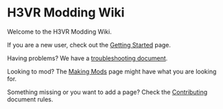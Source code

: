 # H3VR Modding Wiki

Welcome to the H3VR Modding Wiki.

If you are a new user, check out the [Getting Started](installing/getting_started.md) page.

Having problems? We have a [troubleshooting document](installing/troubleshooting.md).

Looking to mod? The [Making Mods](creating/making_mods.md) page might have what you are looking for.

Something missing or you want to add a page? Check the [Contributing](https://github.com/H3VR-Modding/wiki/blob/main/.github/contributing/contributing.md) document rules.

